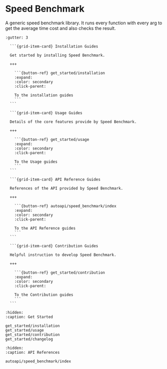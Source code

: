 # Speed Benchmark

A generic speed benchmark library. It runs every function with every arg to get the average time cost and also checks the result.

````{grid} 2
:gutter: 3

  ```{grid-item-card} Installation Guides

  Get started by installing Speed Benchmark.

  +++

    ```{button-ref} get_started/installation
    :expand:
    :color: secondary
    :click-parent:

    To the installation guides
    ```
  ```

  ```{grid-item-card} Usage Guides

  Details of the core features provide by Speed Benchmark.

  +++

    ```{button-ref} get_started/usage
    :expand:
    :color: secondary
    :click-parent:

    To the Usage guides
    ```
  ```

  ```{grid-item-card} API Reference Guides

  References of the API provided by Speed Benchmark.

  +++

    ```{button-ref} autoapi/speed_benchmark/index
    :expand:
    :color: secondary
    :click-parent:

    To the API Reference guides
    ```
  ```

  ```{grid-item-card} Contribution Guides

  Helpful instruction to develop Speed Benchmark.

  +++

    ```{button-ref} get_started/contribution
    :expand:
    :color: secondary
    :click-parent:

    To the Contribution guides
    ```
  ```
````

```{toctree}
:hidden:
:caption: Get Started

get_started/installation
get_started/usage
get_started/contribution
get_started/changelog
```

```{toctree}
:hidden:
:caption: API References

autoapi/speed_benchmark/index
```
